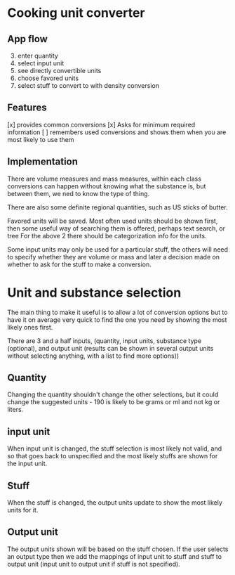 # Cooking unit converter

## App flow

3. enter quantity
2. select input unit
4. see directly convertible units
1. choose favored units
5. select stuff to convert to with density conversion

## Features

[x] provides common conversions
[x] Asks for minimum required information
[ ] remembers used conversions and shows them when you are most likely to use them

## Implementation

There are volume measures and mass measures, within each class conversions can happen without knowing what the substance is, but between them, we ned to know the type of thing.

There are also some definite regional quantities, such as US sticks of butter.

Favored units will be saved.
Most often used units should be shown first, then some useful way of searching them is offered, perhaps text search, or tree
For the above 2 there should be categorization info for the units.

Some input units may only be used for a particular stuff, the others will need to specify whether they are volume or mass and later a decision made on whether to ask for the stuff to make a conversion.

# Unit and substance selection

The main thing to make it useful is to allow a lot of conversion options but to have it on average very quick to find the one you need by showing the most likely ones first.

There are 3 and a half inputs, (quantity, input units, substance type (optional), and output unit (results can be shown in several output units without selecting anything, with a list to find more options))

## Quantity

Changing the quantity shouldn't change the other selections, but it could change the suggested units - 190 is likely to be grams or ml and not kg or liters.

## input unit 

When input unit is changed, the stuff selection is most likely not valid, and so that goes back to unspecified and the most likely stuffs are shown for the input unit.

## Stuff

When the stuff is changed, the output units update to show the most likely units for it.

## Output unit

The output units shown will be based on the stuff chosen. If the user selects an output type then we add the mappings of input unit to stuff and stuff to output unit (input unit to output unit if stuff is not specified).
